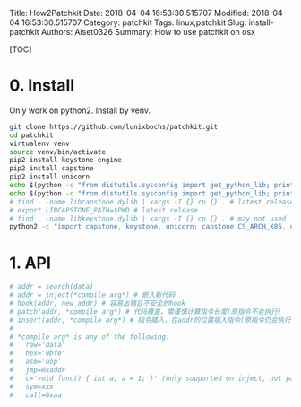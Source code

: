 Title: How2Patchkit
Date: 2018-04-04 16:53:30.515707
Modified: 2018-04-04 16:53:30.515707
Category: patchkit
Tags: linux,patchkit
Slug: install-patchkit
Authors: Alset0326
Summary: How to use patchkit on osx

[TOC]

# 0. Install

Only work on python2. Install by venv.

```sh
git clone https://github.com/lunixbochs/patchkit.git
cd patchkit
virtualenv venv
source venv/bin/activate
pip2 install keystone-engine
pip2 install capstone
pip2 install unicorn
echo $(python -c "from distutils.sysconfig import get_python_lib; print get_python_lib()")/capstone | xargs -n 1 cp `find . -name libcapstone.dylib`
echo $(python -c "from distutils.sysconfig import get_python_lib; print get_python_lib()")/keystone | xargs -n 1 cp `find . -name libkeystone.dylib`
# find . -name libcapstone.dylib | xargs -I {} cp {} . # latest release
# export LIBCAPSTONE_PATH=$PWD # latest release
# find . -name libkeystone.dylib | xargs -I {} cp {} . # may not used
python2 -c "import capstone, keystone, unicorn; capstone.CS_ARCH_X86, unicorn.UC_ARCH_X86, keystone.KS_ARCH_X86; print 'works.'"
```

# 1. API

```python
# addr = search(data)
# addr = inject(*compile arg*) # 嵌入新代码
# hook(addr, new_addr) # 容易出错且不安全的hook
# patch(addr, *compile arg*) # 代码覆盖，需谨慎计算指令长度(原指令不会执行)
# insert(addr, *compile arg*) # 指令插入，在addr的位置插入指令(原指令仍会执行)
#
# *compile arg* is any of the following:
#   raw='data'
#   hex='0bfe'
#   asm='nop'
#   jmp=0xaddr
#   c='void func() { int a; a = 1; }' (only supported on inject, not patch)
#   sym=xxx
#   call=0xaa
```

